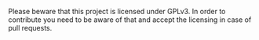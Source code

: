 Please beware that this project is licensed under GPLv3. In order to contribute you need to be aware of that and accept the licensing in case of pull requests.
